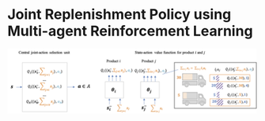 Joint Replenishment Policy using Multi-agent Reinforcement Learning
====

<img src="https://github.com/hsuetsugu/jrl_marl/blob/master/img/marl.png" alt="MARL">

